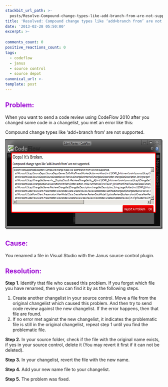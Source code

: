 ```yaml
---
stackbit_url_path: >-
  posts/Resolve-Compound-change-types-like-add-branch-from-are-not-supported
title: 'Resolved: Compound change types like ‘add+branch from’ are not supported.'
date: '2013-02-28 05:50:00'
excerpt: >-
  
comments_count: 0
positive_reactions_count: 0
tags: 
  - codeflow
  - janus
  - source control
  - source depot
canonical_url: >-
template: post
---
```

<h2><span style="color: #9b00d3;">Problem:</span></h2>
<p>When you want to send a code review using CodeFlow 2010 after you changed some code in a changelist, you met an error like this:</p>
<p>Compound change types like &lsquo;add+branch from&rsquo; are not supported.</p>
<p><a href="https://raw.githubusercontent.com/Jeff-Tian/blogengine.net/master/Source/BlogEngine/BlogEngine.NET/App_Data/files/image_617.png"><img style="background-image: none; padding-top: 0px; padding-left: 0px; display: inline; padding-right: 0px; border-width: 0px;" title="image" src="https://raw.githubusercontent.com/Jeff-Tian/blogengine.net/master/Source/BlogEngine/BlogEngine.NET/App_Data/files/image_thumb_306.png" alt="image" width="655" height="289" border="0" /></a></p>
<h2><span style="color: #9b00d3;">Cause:</span></h2>
<p>You renamed a file in Visual Studio with the Janus source control plugin.</p>
<h2><span style="color: #9b00d3;">Resolution:</span></h2>
<p><strong>Step 1</strong>. Identify that file who caused this problem. If you forgot which file you have renamed, then you can find it by as the following steps.</p>
<ol>
<li>Create another changelist in your source control. Move a file from the original changelist which caused this problem. And then try to send code review against the new changelist. If the error happens, then that file are found.</li>
<li>If no error met against the new changelist, it indicates the problematic file is still in the original changelist, repeat step 1 until you find the problematic file.</li>
</ol>
<p><strong>Step 2.</strong> In your source folder, check if the file with the original name exists, if yes in your source control, delete it (You may revert it first if it can not be deleted).</p>
<p><strong>Step 3.</strong> In your changelist, revert the file with the new name.</p>
<p><strong>Step 4.</strong> Add your new name file to your changelist.</p>
<p><strong>Step 5.</strong> The problem was fixed.</p>